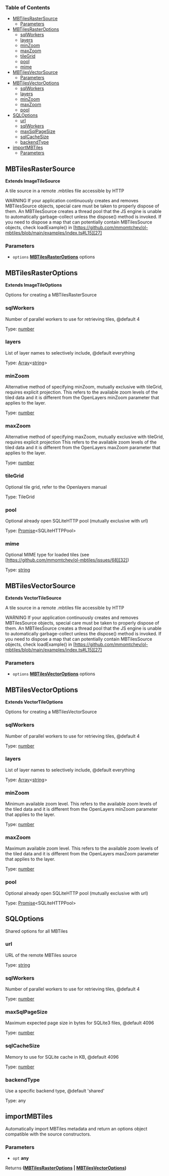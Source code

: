 <!-- Generated by documentation.js. Update this documentation by updating the source code. -->

### Table of Contents

*   [MBTilesRasterSource][1]
    *   [Parameters][2]
*   [MBTilesRasterOptions][3]
    *   [sqlWorkers][4]
    *   [layers][5]
    *   [minZoom][6]
    *   [maxZoom][7]
    *   [tileGrid][8]
    *   [pool][9]
    *   [mime][10]
*   [MBTilesVectorSource][11]
    *   [Parameters][12]
*   [MBTilesVectorOptions][13]
    *   [sqlWorkers][14]
    *   [layers][15]
    *   [minZoom][16]
    *   [maxZoom][17]
    *   [pool][18]
*   [SQLOptions][19]
    *   [url][20]
    *   [sqlWorkers][21]
    *   [maxSqlPageSize][22]
    *   [sqlCacheSize][23]
    *   [backendType][24]
*   [importMBTiles][25]
    *   [Parameters][26]

## MBTilesRasterSource

**Extends ImageTileSource**

A tile source in a remote .mbtiles file accessible by HTTP

WARNING
If your application continuously creates and removes MBTilesSource
objects, special care must be taken to properly dispose of them.
An MBTilesSource creates a thread pool that the JS engine is unable to
automatically garbage-collect unless the dispose() method
is invoked.
If you need to dispose a map that can potentially contain
MBTilesSource objects, check loadExample() in
[https://github.com/mmomtchev/ol-mbtiles/blob/main/examples/index.ts#L15][27]

### Parameters

*   `options` **[MBTilesRasterOptions][3]** options

## MBTilesRasterOptions

**Extends ImageTileOptions**

Options for creating a MBTilesRasterSource

### sqlWorkers

Number of parallel workers to use for retrieving tiles, @default 4

Type: [number][28]

### layers

List of layer names to selectively include, @default everything

Type: [Array][29]<[string][30]>

### minZoom

Alternative method of specifying minZoom, mutually exclusive with tileGrid, requires explicit projection.
This refers to the available zoom levels of the tiled data and it is different from the OpenLayers minZoom
parameter that applies to the layer.

Type: [number][28]

### maxZoom

Alternative method of specifying maxZoom, mutually exclusive with tileGrid, requires explicit projection
This refers to the available zoom levels of the tiled data and it is different from the OpenLayers maxZoom
parameter that applies to the layer.

Type: [number][28]

### tileGrid

Optional tile grid, refer to the Openlayers manual

Type: TileGrid

### pool

Optional already open SQLiteHTTP pool (mutually exclusive with url)

Type: [Promise][31]\<SQLiteHTTPPool>

### mime

Optional MIME type for loaded tiles (see [https://github.com/mmomtchev/ol-mbtiles/issues/68][32])

Type: [string][30]

## MBTilesVectorSource

**Extends VectorTileSource**

A tile source in a remote .mbtiles file accessible by HTTP

WARNING
If your application continuously creates and removes MBTilesSource
objects, special care must be taken to properly dispose of them.
An MBTilesSource creates a thread pool that the JS engine is unable to
automatically garbage-collect unless the dispose() method
is invoked.
If you need to dispose a map that can potentially contain
MBTilesSource objects, check loadExample() in
[https://github.com/mmomtchev/ol-mbtiles/blob/main/examples/index.ts#L15][27]

### Parameters

*   `options` **[MBTilesVectorOptions][13]** options

## MBTilesVectorOptions

**Extends VectorTileOptions**

Options for creating a MBTilesVectorSource

### sqlWorkers

Number of parallel workers to use for retrieving tiles, @default 4

Type: [number][28]

### layers

List of layer names to selectively include, @default everything

Type: [Array][29]<[string][30]>

### minZoom

Minimum available zoom level.
This refers to the available zoom levels of the tiled data and it is different from the OpenLayers minZoom
parameter that applies to the layer.

Type: [number][28]

### maxZoom

Maximum available zoom level.
This refers to the available zoom levels of the tiled data and it is different from the OpenLayers maxZoom
parameter that applies to the layer.

Type: [number][28]

### pool

Optional already open SQLiteHTTP pool (mutually exclusive with url)

Type: [Promise][31]\<SQLiteHTTPPool>

## SQLOptions

Shared options for all MBTiles

### url

URL of the remote MBTiles source

Type: [string][30]

### sqlWorkers

Number of parallel workers to use for retrieving tiles, @default 4

Type: [number][28]

### maxSqlPageSize

Maximum expected page size in bytes for SQLite3 files, @default 4096

Type: [number][28]

### sqlCacheSize

Memory to use for SQLite cache in KB, @default 4096

Type: [number][28]

### backendType

Use a specific backend type, @default 'shared'

Type: any

## importMBTiles

Automatically import MBTiles metadata and return an options object
compatible with the source constructors.

### Parameters

*   `opt` **any**&#x20;

Returns **([MBTilesRasterOptions][3] | [MBTilesVectorOptions][13])**&#x20;

[1]: #mbtilesrastersource

[2]: #parameters

[3]: #mbtilesrasteroptions

[4]: #sqlworkers

[5]: #layers

[6]: #minzoom

[7]: #maxzoom

[8]: #tilegrid

[9]: #pool

[10]: #mime

[11]: #mbtilesvectorsource

[12]: #parameters-1

[13]: #mbtilesvectoroptions

[14]: #sqlworkers-1

[15]: #layers-1

[16]: #minzoom-1

[17]: #maxzoom-1

[18]: #pool-1

[19]: #sqloptions

[20]: #url

[21]: #sqlworkers-2

[22]: #maxsqlpagesize

[23]: #sqlcachesize

[24]: #backendtype

[25]: #importmbtiles

[26]: #parameters-2

[27]: https://github.com/mmomtchev/ol-mbtiles/blob/main/examples/index.ts#L15

[28]: https://developer.mozilla.org/docs/Web/JavaScript/Reference/Global_Objects/Number

[29]: https://developer.mozilla.org/docs/Web/JavaScript/Reference/Global_Objects/Array

[30]: https://developer.mozilla.org/docs/Web/JavaScript/Reference/Global_Objects/String

[31]: https://developer.mozilla.org/docs/Web/JavaScript/Reference/Global_Objects/Promise

[32]: https://github.com/mmomtchev/ol-mbtiles/issues/68
